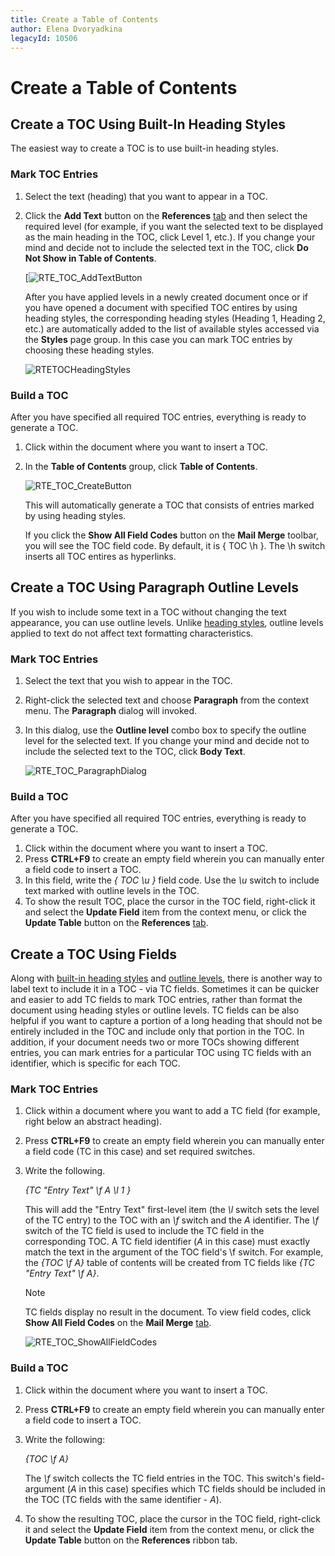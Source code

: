 ```yaml
---
title: Create a Table of Contents
author: Elena Dvoryadkina
legacyId: 10506
---
```

# Create a Table of Contents

## Create a TOC Using Built-In Heading Styles

The easiest way to create a TOC is to use built-in heading styles.

### Mark TOC Entries

1. Select the text (heading) that you want to appear in a TOC.
2. Click the **Add Text** button on the **References** [tab](../text-editor-ui/ribbon-interface.md) and then select the required level (for example, if you want the selected text to be displayed as the main heading in the TOC, click Level 1, etc.). If you change your mind and decide not to include the selected text in the TOC, click **Do Not Show in Table of Contents**.

    [![RTE_TOC_AddTextButton](../../../images/img121389.png)

    After you have applied levels in a newly created document once or if you have opened a document with specified TOC entires by using heading styles, the corresponding heading styles (Heading 1, Heading 2, etc.) are automatically added to the list of available styles accessed via the **Styles** page group. In this case you can mark TOC entries by choosing these heading styles.

    ![RTETOCHeadingStyles](../../../images/img121390.png)

### Build a TOC

After you have specified all required TOC entries, everything is ready to generate a TOC.
1. Click within the document where you want to insert a TOC.
2. In the **Table of Contents** group, click **Table of Contents**.

    ![RTE_TOC_CreateButton](../../../images/img121391.png)

    This will automatically generate a TOC that consists of entries marked by using heading styles.

    If you click the **Show All Field Codes** button on the **Mail Merge** toolbar, you will see the TOC field code. By default, it is { TOC \h }. The \h switch inserts all TOC entires as hyperlinks.

## Create a TOC Using Paragraph Outline Levels

If you wish to include some text in a TOC without changing the text appearance, you can use outline levels. Unlike [heading styles](#create-a-toc-using-built-in-heading-styles), outline levels applied to text do not affect text formatting characteristics.

### Mark TOC Entries

1. Select the text that you wish to appear in the TOC.
2. Right-click the selected text and choose **Paragraph** from the context menu. The **Paragraph** dialog will invoked.
3. In this dialog, use the **Outline level** combo box to specify the outline level for the selected text. If you change your mind and decide not to include the selected text to the TOC, click **Body Text**.

    ![RTE_TOC_ParagraphDialog](../../../images/img121392.png)

### Build a TOC

After you have specified all required TOC entries, everything is ready to generate a TOC.

1. Click within the document where you want to insert a TOC.
2. Press **CTRL+F9** to create an empty field wherein you can manually enter a field code to insert a TOC.
3. In this field, write the _{ TOC \u }_ field code. Use the _\u_ switch to include text marked with outline levels in the TOC.
4. To show the result TOC, place the cursor in the TOC field, right-click it and select the **Update Field** item from the context menu, or click the **Update Table** button on the **References** [tab](../text-editor-ui/ribbon-interface.md).

## Create a TOC Using Fields

Along with [built-in heading styles](#create-a-toc-using-built-in-heading-styles) and [outline levels](#create-a-toc-using-paragraph-outline-levels), there is another way to label text to include it in a TOC - via TC fields. Sometimes it can be quicker and easier to add TC fields to mark TOC entries, rather than format the document using heading styles or outline levels. TC fields can be also helpful if you want to capture a portion of a long heading that should not be entirely included in the TOC and include only that portion in the TOC. In addition, if your document needs two or more TOCs showing different entries, you can mark entries for a particular TOC using TC fields with an identifier, which is specific for each TOC.

### Mark TOC Entries

1. Click within a document where you want to add a TC field (for example, right below an abstract heading).
2. Press **CTRL+F9** to create an empty field wherein you can manually enter a field code (TC in this case) and set required switches.
3. Write the following.

    _{TC "Entry Text" \f A \l 1 }_

    This will add the "Entry Text" first-level item (the _\l_ switch sets the level of the TC entry) to the TOC with an _\f_ switch and the _A_ identifier. The _\f_ switch of the TC field is used to include the TC field in the corresponding TOC. A TC field identifier (_A_ in this case) must exactly match the text in the argument of the TOC field's \f switch. For example, the _{TOC \f A}_ table of contents will be created from TC fields like _{TC "Entry Text" \f A}_.

    > [!NOTE]
    > TC fields display no result in the document. To view field codes, click **Show All Field Codes** on the **Mail Merge** [tab](../text-editor-ui/ribbon-interface.md).

    ![RTE_TOC_ShowAllFieldCodes](../../../images/img121393.png)

### Build a TOC

1. Click within the document where you want to insert a TOC.
2. Press **CTRL+F9** to create an empty field wherein you can manually enter a field code to insert a TOC.
3. Write the following:

    _{TOC \f A}_

    The _\f_ switch collects the TC field entries in the TOC. This switch's field-argument (_A_ in this case) specifies which TC fields should be included in the TOC (TC fields with the same identifier - _A_).
4. To show the resulting TOC, place the cursor in the TOC field, right-click it and select the **Update Field** item from the context menu, or click the **Update Table** button on the **References** ribbon tab.

